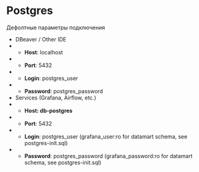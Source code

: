# Postgres

Дефолтные параметры подключения

- DBeaver / Other IDE
- - **Host**: localhost
- - **Port**: 5432
- - **Login**: postgres_user
- - **Password**: postgres_password
- Services (Grafana, Airflow, etc.)
- - **Host: db-postgres**
- - **Port**: 5432
- - **Login**: postgres_user (grafana_user:ro for datamart schema, see postgres-init.sql)
- - **Password**: postgres_password (grafana_password:ro for datamart schema, see postgres-init.sql)
